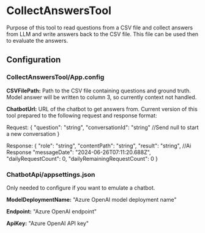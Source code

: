 # CollectAnswersTool

Purpose of this tool to read questions from a CSV file and 
collect answers from LLM and write answers back to the CSV file. 
This file can be used then to evaluate the answers.

## Configuration

### CollectAnswersTool/App.config

**CSVFilePath:** Path to the CSV file containing questions and ground truth. 
Model answer will be written to column 3, so currently context not handled.

**ChatbotUrl:** URL of the chatbot to get answers from. 
Current version of this tool prepared to the following request and response format:

Request: {
  "question": "string",
  "conversationId": "string" //Send null to start a new conversation
}

Response: {
  "role": "string",
  "contentPath": "string",
  "result": "string", //Ai Response
  "messageDate": "2024-06-26T07:11:20.688Z",
  "dailyRequestCount": 0,
  "dailyRemainingRequestCount": 0
}

### ChatbotApi/appsettings.json

Only needed to configure if you want to emulate a chatbot.

**ModelDeploymentName:** "Azure OpenAI model deployment name"

**Endpoint:** "Azure OpenAI endpoint"

**ApiKey:** "Azure OpenAI API key"
